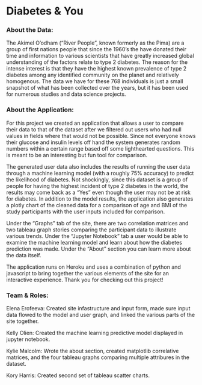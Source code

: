 <h1>Diabetes & You</h1>

<h3>About the Data:</h3>

The Akimel O’odham (“River People”, known formerly as the Pima) are a group of first nations people that since the 1960’s the have donated their time and information to various scientists that have greatly increased global understanding of the factors relate to type 2 diabetes. The reason for the intense interest is that they have the highest known prevalence of type 2 diabetes among any identified community on the planet and relatively homogenous.
The data we have for these 768 individuals is just a small snapshot of what has been collected over the years, but it has been used for numerous studies and data science projects.

<h3>About the Application:</h3>

For this project we created an application that allows a user to compare their data to that of the dataset after we filtered out users who had null values in fields where that would not be possible. Since not everyone knows their glucose and insulin levels off hand the system generates random numbers within a certain range based off some lighthearted questions. This is meant to be an interesting but fun tool for comparison.

The generated user data also includes the results of running the user data through a machine learning model (with a roughly 75% accuracy) to predict the likelihood of diabetes. Not shockingly, since this dataset is a group of people for having the highest incident of type 2 diabetes in the world, the results may come back as a “Yes” even though the user may not be at risk for diabetes. In addition to the model results, the application also generates a plotly chart of the cleaned data for a comparison of age and BMI of the study participants with the user inputs included for comparison.

Under the “Graphs” tab of the site, there are two correlation matrices and two tableau graph stories comparing the participant data to illustrate various trends. Under the “Jupyter Notebook” tab a user would be able to examine the machine learning model and learn about how the diabetes prediction was made. Under the “About” section you can learn more about the data itself.

The application runs on Heroku and uses a combination of python and javascript to bring together the various elements of the site for an interactive experience.
Thank you for checking out this project!

<h3>Team & Roles:</h3>
<p>Elena Erofeeva: Created site infastructure and input form, made sure input data flowed to the model and user graph, and linked the various parts of the site together.</p>
<p>Kelly Olien: Created the machine learning predictive model displayed in jupyter notebook.</p>
<p>Kylie Malcolm: Wrote the about section, created matplotlib correlative matrices, and the four tableau graphs comparing multiple attribures in the dataset.</p>
<p>Kory Harris: Created second set of tableau scatter charts.</p>
